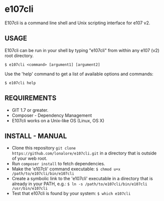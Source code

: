 # e107cli

E107cli is a command line shell and Unix scripting interface for e107 v2.

## USAGE

E107cli can be run in your shell by typing "e107cli" from within any e107 (v2) root directory.

    $ e107cli <command> [argument1] [argument2]

Use the 'help' command to get a list of available options and commands:

    $ e107cli help

## REQUIREMENTS

* GIT 1.7 or greater.
* Composer - Dependency Management
* E107cli works on a Unix-like OS (Linux, OS X)

## INSTALL - MANUAL

* Clone this repository `git clone https://github.com/lonalore/e107cli.git` in a directory that is outside of your web root.
* Run `composer install` to fetch dependencies.
* Make the 'e107cli' command executable: `$ chmod u+x /path/to/e107cli/bin/e107cli`
* Create a symbolic link to the 'e107cli' executable in a directory that is already in your PATH, e.g.: `$ ln -s /path/to/e107cli/bin/e107cli /usr/bin/e107cli`
* Test that e107cli is found by your system: `$ which e107cli`

